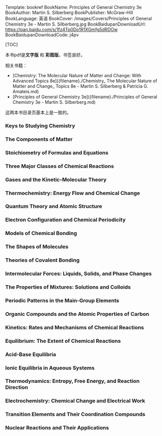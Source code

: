 Template: bookref
BookName: Principles of General Chemistry 3e
BookAuthor: Martin S. Silberberg
BookPublisher: McGraw-Hill
BookLanguage: 英语
BookCover: /images/Covers/Principles of General Chemistry 3e - Martin S. Silberberg.jpg
BookBaidupanDownloadUrl: https://pan.baidu.com/s/1fz4Tp0Do1R1XGmfg5dRDOw 
BookBaidupanDownloadCode: j4pv

[TOC]

本书pdf是**文字版** 和 **彩图版**，书签良好。


相关书籍：

- [Chemistry: The Molecular Nature of Matter and Change: With Advanced Topics 8e]({filename}./Chemistry_ The Molecular Nature of Matter and Change_ Topics 8e - Martin S. Silberberg & Patricia G. Amateis.md)
- [Principles of General Chemistry 3e]({filename}./Principles of General Chemistry 3e - Martin S. Silberberg.md)

这两本书目录页基本上是一致的。

### Keys to Studying Chemistry

### The Components of Matter

### Stoichiometry of Formulas and Equations

### Three Major Classes of Chemical Reactions

### Gases and the Kinetic-Molecular Theory

### Thermochemistry: Energy Flow and Chemical Change

### Quantum Theory and Atomic Structure

### Electron Configuration and Chemical Periodicity

### Models of Chemical Bonding

### The Shapes of Molecules

### Theories of Covalent Bonding

### Intermolecular Forces: Liquids, Solids, and Phase Changes 

### The Properties of Mixtures: Solutions and Colloids 

### Periodic Patterns in the Main-Group Elements 

### Organic Compounds and the Atomic Properties of Carbon 

### Kinetics: Rates and Mechanisms of Chemical Reactions 

### Equilibrium: The Extent of Chemical Reactions 

### Acid-Base Equilibria 

### Ionic Equilibria in Aqueous Systems 

### Thermodynamics: Entropy, Free Energy, and Reaction Direction 

### Electrochemistry: Chemical Change and Electrical Work 

### Transition Elements and Their Coordination Compounds

### Nuclear Reactions and Their Applications 
